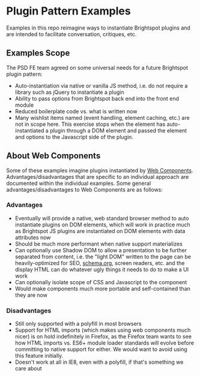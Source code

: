Plugin Pattern Examples
=======================

Examples in this repo reimagine ways to instantiate Brightspot plugins and are intended to facilitate conversation, critiques, etc.

## Examples Scope
The PSD FE team agreed on some universal needs for a future Brightspot plugin pattern:

* Auto-instantiation via native or vanilla JS method, i.e. do not require a library such as jQuery  to instantiate a plugin
* Ability to pass options from Brightspot back end into the front end module
* Reduced boilerplate code vs. what is written now
* Many wishlist items named (event handling, element caching, etc.) are not in scope here. This exercise stops when the element has auto-instantiated a plugin through a DOM element and passed the element and options to the Javascript side of the plugin.

## About Web Components

Some of these examples imagine plugins instantiated by [Web Components](https://www.webcomponents.org/introduction). Advantages/disadvantages that are specific to an individual approach are documented within the individual examples. Some general advantages/disadvantages to Web Components are as follows:

### Advantages

* Eventually will provide a native, web standard browser method to auto instantiate plugins on DOM elements, which will work in practice much as Brightspot JS plugins are instantiated on DOM elements with data attributes now
* Should be much more performant when native support materializes
* Can optionally use Shadow DOM to allow a presentation to be further separated from content, i.e. the "light DOM" written to the page can be heavily-optimized for SEO, [schema.org](http://schema.org/), screen readers, etc. and the display HTML can do whatever ugly things it needs to do to make a UI work
* Can optionally isolate scope of CSS and Javascript to the component
* Would make components much more portable and self-contained than they are now

### Disadvantages

* Still only supported with a polyfill in most browsers
* Support for HTML imports (which makes using web components much nicer) is on hold indefinitely in Firefox, as the Firefox team wants to see how HTML imports vs. ES6+ module loader standards will evolve before committing to native support for either. We would want to avoid using this feature initially.
* Doesn't work at all in IE8, even with a polyfill, if that's something we care about
